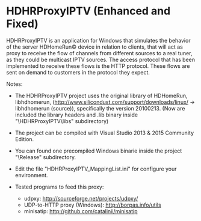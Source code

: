 # HDHRProxyIPTV (Enhanced and Fixed)

HDHRProxyIPTV is an application for Windows that simulates the behavior of the server HDHomeRun© device
in relation to clients, that will act as proxy to receive the flow of channels from different sources to
a real tuner, as they could be multicast IPTV sources. The access protocol that has been implemented to 
receive these flows is the HTTP protocol. These flows are sent on demand to customers in the protocol 
they expect.


Notes:

* The HDHRProxyIPTV project uses the original library of HDHomeRun, libhdhomerun, 
  (http://www.silicondust.com/support/downloads/linux/ -> libhdhomerun (source)), 
  specifically the version 20100213.
  (Now are included the library headers and .lib binary inside "\HDHRProxyIPTV\libs" subdirectory)

* The project can be compiled with Visual Studio 2013 & 2015 Community Edition.

* You can found one precompiled Windows binarie inside the project "\Release" subdirectory.

* Edit the file "HDHRProxyIPTV_MappingList.ini" for configure your environment.

* Tested programs to feed this proxy:
  - udpxy: http://sourceforge.net/projects/udpxy/
  - UDP-to-HTTP proxy (Windows): http://borpas.info/utils
  - minisatip: http://github.com/catalinii/minisatip

